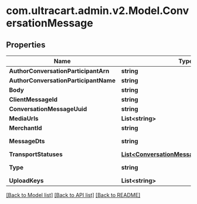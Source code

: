 
# com.ultracart.admin.v2.Model.ConversationMessage

## Properties

Name | Type | Description | Notes
------------ | ------------- | ------------- | -------------
**AuthorConversationParticipantArn** | **string** |  | [optional] 
**AuthorConversationParticipantName** | **string** |  | [optional] 
**Body** | **string** |  | [optional] 
**ClientMessageId** | **string** |  | [optional] 
**ConversationMessageUuid** | **string** |  | [optional] 
**MediaUrls** | **List&lt;string&gt;** |  | [optional] 
**MerchantId** | **string** |  | [optional] 
**MessageDts** | **string** | Message date/time | [optional] 
**TransportStatuses** | [**List&lt;ConversationMessageTransportStatus&gt;**](ConversationMessageTransportStatus.md) |  | [optional] 
**Type** | **string** | Message type | [optional] 
**UploadKeys** | **List&lt;string&gt;** |  | [optional] 

[[Back to Model list]](../README.md#documentation-for-models)
[[Back to API list]](../README.md#documentation-for-api-endpoints)
[[Back to README]](../README.md)

